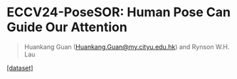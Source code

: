 # ECCV24-PoseSOR: Human Pose Can Guide Our Attention
>  Huankang Guan (Huankang.Guan@my.cityu.edu.hk) and Rynson W.H. Lau

[[dataset]](https://drive.google.com/drive/folders/1L0dagM2-UtuZX4lb6dSe1O5mdcDyd64d?usp=sharing) 
